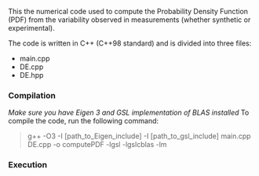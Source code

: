 This the numerical code used to compute the Probability Density Function (PDF)
from the variability observed in measurements (whether synthetic or
experimental).

The code is written in C++ (C++98 standard) and is divided into three files:
* main.cpp
* DE.cpp
* DE.hpp

### Compilation
*Make sure you have Eigen 3 and GSL implementation of BLAS installed*
To compile the code, run the following command:
> g++ -O3 -I [path_to_Eigen_include] -I [path_to_gsl_include] main.cpp DE.cpp -o computePDF -lgsl -lgslcblas -lm

### Execution
